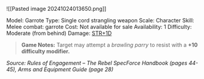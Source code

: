 
![[Pasted image 20241024013650.png]]

Model: Garrote
Type: Single cord strangling weapon
Scale: Character
Skill: Melee combat: garrote
Cost: Not available for sale
Availability: 1
Difficulty: Moderate (from behind)
Damage: <u>STR+1D</u>

> **Game Notes:** 
> Target may attempt a *brawling parry* to resist with a **+10 difficulty modifier.**

*Source: Rules of Engagement – The Rebel SpecForce Handbook (pages 44-45), Arms and Equipment Guide (page 28)*